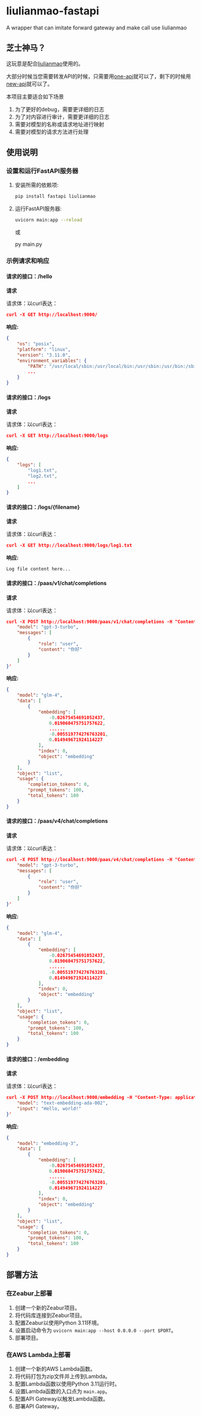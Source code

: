 # liulianmao-fastapi
A wrapper that can imitate forward gateway and make call use liulianmao

## 芝士神马？

这玩意是配合[liulianmao](https://github.com/LaoshuBaby/liulianmao)使用的。

大部分时候当您需要转发API的时候，只需要用[one-api](https://github.com/songquanpeng/one-api)就可以了，剩下的时候用[new-api](https://github.com/Calcium-Ion/new-api)就可以了。

本项目主要适合如下场景

1. 为了更好的debug，需要更详细的日志
2. 为了对内容进行审计，需要更详细的日志
3. 需要对模型的名称或请求地址进行映射
4. 需要对模型的请求方法进行处理

## 使用说明

### 设置和运行FastAPI服务器

1. 安装所需的依赖项:
   ```bash
   pip install fastapi liulianmao
   ```

2. 运行FastAPI服务器:
   ```bash
   uvicorn main:app --reload
   ```

   或

   py main.py

### 示例请求和响应

#### 请求的接口：/hello

**请求**

请求体：以curl表达：

```json
curl -X GET http://localhost:9000/
```

**响应:**

```json
{
    "os": "posix",
    "platform": "linux",
    "version": "3.11.0",
    "environment_variables": {
        "PATH": "/usr/local/sbin:/usr/local/bin:/usr/sbin:/usr/bin:/sbin:/bin",
        ...
    }
}
```

#### 请求的接口：/logs

**请求**

请求体：以curl表达：

```json
curl -X GET http://localhost:9000/logs
```

**响应:**

```json
{
    "logs": [
        "log1.txt",
        "log2.txt",
        ...
    ]
}
```

#### 请求的接口：/logs/{filename}

**请求**

请求体：以curl表达：

```json
curl -X GET http://localhost:9000/logs/log1.txt
```

**响应:**

```text
Log file content here...
```

#### 请求的接口：/paas/v1/chat/completions

**请求**

请求体：以curl表达：

```json
curl -X POST http://localhost:9000/paas/v1/chat/completions -H "Content-Type: application/json" -d '{
    "model": "gpt-3-turbo",
    "messages": [
        {
            "role": "user",
            "content": "你好"
        }
    ]
}'
```

**响应:**

```json
{
    "model": "glm-4",
    "data": [
        {
            "embedding": [
                -0.02675454691052437,
                0.019060475751757622,
                ...... 
                -0.005519774276763201,
                0.014949671924114227
            ],
            "index": 0,
            "object": "embedding"
        }
    ],
    "object": "list",
    "usage": {
        "completion_tokens": 0,
        "prompt_tokens": 100,
        "total_tokens": 100
    }
}
```

#### 请求的接口：/paas/v4/chat/completions

**请求**

请求体：以curl表达：

```json
curl -X POST http://localhost:9000/paas/v4/chat/completions -H "Content-Type: application/json" -d '{
    "model": "gpt-3-turbo",
    "messages": [
        {
            "role": "user",
            "content": "你好"
        }
    ]
}'
```

**响应:**

```json
{
    "model": "glm-4",
    "data": [
        {
            "embedding": [
                -0.02675454691052437,
                0.019060475751757622,
                ...... 
                -0.005519774276763201,
                0.014949671924114227
            ],
            "index": 0,
            "object": "embedding"
        }
    ],
    "object": "list",
    "usage": {
        "completion_tokens": 0,
        "prompt_tokens": 100,
        "total_tokens": 100
    }
}
```

#### 请求的接口：/embedding

**请求**

请求体：以curl表达：

```json
curl -X POST http://localhost:9000/embedding -H "Content-Type: application/json" -d '{
    "model": "text-embedding-ada-002",
    "input": "Hello, world!"
}'
```

**响应:**

```json
{
    "model": "embedding-3",
    "data": [
        {
            "embedding": [
                -0.02675454691052437,
                0.019060475751757622,
                ...... 
                -0.005519774276763201,
                0.014949671924114227
            ],
            "index": 0,
            "object": "embedding"
        }
    ],
    "object": "list",
    "usage": {
        "completion_tokens": 0,
        "prompt_tokens": 100,
        "total_tokens": 100
    }
}
```

## 部署方法

### 在Zeabur上部署

1. 创建一个新的Zeabur项目。
2. 将代码库连接到Zeabur项目。
3. 配置Zeabur以使用Python 3.11环境。
4. 设置启动命令为 `uvicorn main:app --host 0.0.0.0 --port $PORT`。
5. 部署项目。

### 在AWS Lambda上部署

1. 创建一个新的AWS Lambda函数。
2. 将代码打包为zip文件并上传到Lambda。
3. 配置Lambda函数以使用Python 3.11运行时。
4. 设置Lambda函数的入口点为 `main.app`。
5. 配置API Gateway以触发Lambda函数。
6. 部署API Gateway。
